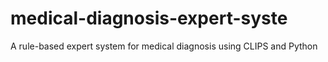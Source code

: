 # medical-diagnosis-expert-syste
A rule-based expert system for medical diagnosis using CLIPS and Python
